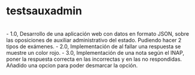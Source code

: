 # testsauxadmin
<br>
- 1.0, Desarrollo de una aplicación web con datos en formato JSON, sobre las oposiciones de auxiliar administrativo del estado. Pudiendo hacer 2 tipos de exámenes.
- 2.0, Implementación de al fallar una respuesta se muestre un color rojo.
- 3.0, Implementación de una nota según el INAP, poner la respuesta correcta en las incorrectas y en las no respondidas. Añadido una opcion para poder desmarcar la opción.

